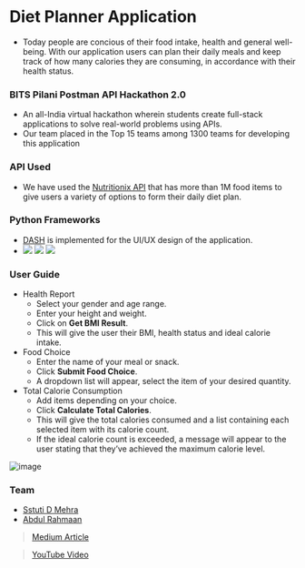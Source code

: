 # Diet Planner Application
- Today people are concious of their food intake, health and general well-being. With our application users can plan their daily meals and keep track of how many calories they are consuming, in accordance with their health status.
### BITS Pilani Postman API Hackathon 2.0
- An all-India virtual hackathon wherein students create full-stack applications to solve real-world problems using APIs.
- Our team placed in the Top 15 teams among 1300 teams for developing this application
### API Used
- We have used the [Nutritionix API](https://www.nutritionix.com/database) that has more than 1M food items to give users a variety of options to form their daily diet plan.
### Python Frameworks
- [DASH](https://dash.plotly.com/introduction) is implemented for the UI/UX design of the application. 
- ![](https://img.shields.io/badge/Dash-blue?style=for-the-badge&logo=Dash&logoColor=white) ![](https://img.shields.io/badge/PyCharm-000000.svg?&style=for-the-badge&logo=PyCharm&logoColor=white) ![](https://img.shields.io/badge/Python-FFD43B?style=for-the-badge&logo=python&logoColor=blue)
### User Guide
- Health Report
  - Select your gender and age range.
  - Enter your height and weight.
  - Click on **Get BMI Result**.
  - This will give the user their BMI, health status and ideal calorie intake.
- Food Choice
  - Enter the name of your meal or snack.
  - Click **Submit Food Choice**.
  - A dropdown list will appear, select the item of your desired quantity. 
- Total Calorie Consumption
  - Add items depending on your choice.
  - Click **Calculate Total Calories**.
  - This will give the total calories consumed and a list containing each selected item with its calorie count.
  - If the ideal calorie count is exceeded, a message will appear to the user stating that they’ve achieved the maximum calorie level.
  
![image](https://user-images.githubusercontent.com/100038013/216224034-5a435754-ffcf-4f6b-b986-2a477857f375.png)

### Team
- [Sstuti D Mehra](https://www.github.com/sstuti)
- [Abdul Rahmaan](https://github.com/AbdulRahmaan03)

> [Medium Article](https://medium.com/@f20200034_26949/daily-calorie-consumption-tracker-using-nutritionix-api-7600f5e1c80b)

> [YouTube Video](https://www.youtube.com/watch?v=yLLdIU5rovU)
